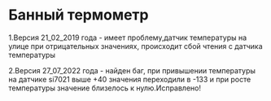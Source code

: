 # Банный термометр 
1.Версия 21_02_2019 года - имеет проблему,датчик температуры на улице при отрицательных значениях, происходит сбой чтения с датчика температуры

2.Версия 27_07_2022 года - найден баг, при привышении температуры на датчике si7021 выше +40 значения переходили в -133 и при росте температуры значение близелось к нулю.Исправлено! 
